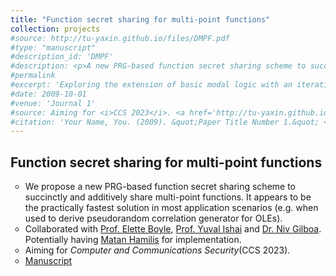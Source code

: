 ```yaml
---
title: "Function secret sharing for multi-point functions"
collection: projects
#source: http://tu-yaxin.github.io/files/DMPF.pdf
#type: "manuscript"
#description_id: 'DMPF'
#description: <p>A new PRG-based function secret sharing scheme to succinctly and additively share multi-point functions. It appears to be the practically fastest solution in most application scenarios (e.g. when used to derive pseudorandom correlation generator for OLEs).</p>
#permalink
#excerpt: 'Exploring the extension of basic modal logic with an iterative substitution operator. '
#date: 2009-10-01
#venue: 'Journal 1'
#source: Aiming for <i>CCS 2023</i>. <a href='http://tu-yaxin.github.io/files/DMPF.pdf'>Download manuscript here</a>
#citation: 'Your Name, You. (2009). &quot;Paper Title Number 1.&quot; <i>Journal 1</i>. 1(1).'
---
```

<h2>Function secret sharing for multi-point functions</h2>
<ul type="circle">
<li>We propose a new PRG-based function secret sharing scheme to succinctly and additively share multi-point functions. It appears to be the practically fastest solution in most application scenarios (e.g. when used to derive pseudorandom correlation generator for OLEs).</li>
<li>Collaborated with <a href='https://cs.idc.ac.il/~elette/'>Prof. Elette Boyle</a>, <a href='https://yuvali.cswp.cs.technion.ac.il/'>Prof. Yuval Ishai</a> and <a href='https://www.bgu.ac.il/~gilboan/'>Dr. Niv Gilboa</a>. Potentially having <a href="https://hackmd.io/@matan">Matan Hamilis</a> for implementation. </li>
<li>Aiming for <i>Computer and Communications Security</i>(CCS 2023).</li>
<li><a href="http://tu-yaxin.github.io/files/DMPF.pdf">Manuscript</a></li>
</ul>
